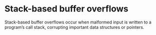 # Stack-based buffer overflows

Stack-based buffer overflows occur when malformed input is written to a program’s call stack, corrupting important data structures or pointers.
